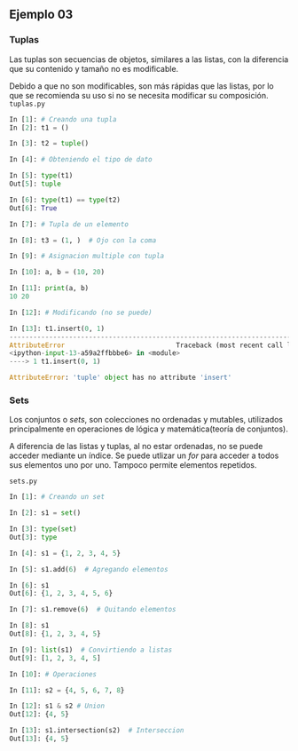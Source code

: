## Ejemplo 03

### Tuplas

Las tuplas son secuencias de objetos, similares a las listas, con la diferencia que su contenido y tamaño no es modificable.

Debido a que no son modificables, son más rápidas que las listas, por lo que se recomienda su uso si no se necesita modificar su composición.
`tuplas.py`
```python
In [1]: # Creando una tupla
In [2]: t1 = ()

In [3]: t2 = tuple()

In [4]: # Obteniendo el tipo de dato

In [5]: type(t1)
Out[5]: tuple

In [6]: type(t1) == type(t2)
Out[6]: True

In [7]: # Tupla de un elemento

In [8]: t3 = (1, )  # Ojo con la coma

In [9]: # Asignacion multiple con tupla

In [10]: a, b = (10, 20)

In [11]: print(a, b)
10 20

In [12]: # Modificando (no se puede)

In [13]: t1.insert(0, 1)
---------------------------------------------------------------------------
AttributeError                            Traceback (most recent call last)
<ipython-input-13-a59a2ffbbbe6> in <module>
----> 1 t1.insert(0, 1)

AttributeError: 'tuple' object has no attribute 'insert'
```

### Sets

Los conjuntos o *sets*, son colecciones no ordenadas y mutables, utilizados principalmente en operaciones de lógica y matemática(teoría de conjuntos).

A diferencia de las listas y tuplas, al no estar ordenadas, no se puede acceder mediante un índice. Se puede utlizar un *for* para acceder a todos sus elementos uno por uno. Tampoco permite elementos repetidos.

`sets.py`
```python
In [1]: # Creando un set 

In [2]: s1 = set()

In [3]: type(set)
Out[3]: type

In [4]: s1 = {1, 2, 3, 4, 5}

In [5]: s1.add(6)  # Agregando elementos

In [6]: s1
Out[6]: {1, 2, 3, 4, 5, 6}

In [7]: s1.remove(6)  # Quitando elementos

In [8]: s1 
Out[8]: {1, 2, 3, 4, 5}

In [9]: list(s1)  # Convirtiendo a listas
Out[9]: [1, 2, 3, 4, 5]

In [10]: # Operaciones

In [11]: s2 = {4, 5, 6, 7, 8}

In [12]: s1 & s2 # Union 
Out[12]: {4, 5}

In [13]: s1.intersection(s2)  # Interseccion
Out[13]: {4, 5}
```